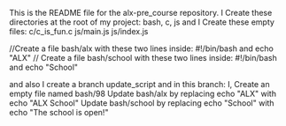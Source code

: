 This is the README file for the alx-pre_course repository.
I Create these directories at the root of my project: bash, c, js
 and I Create these empty files:
c/c_is_fun.c
js/main.js
js/index.js

 //Create a file bash/alx with these two lines inside: #!/bin/bash and echo "ALX"
 // Create a file bash/school with these two lines inside: #!/bin/bash and echo "School"
 
 
 and also I create a branch update_script and in this branch:
I,
Create an empty file named bash/98
Update bash/alx by replacing echo "ALX" with echo "ALX School"
Update bash/school by replacing echo "School" with echo "The school is open!"
